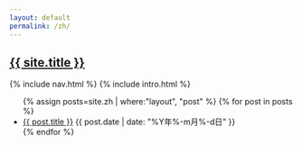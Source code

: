 ```yaml
---
layout: default
permalink: /zh/
---
```

<div class="home">
	<section class="site-header">
		<h1 class="smallcap"><a class="site-title" href="{{ '/' | prepend: site.baseurl | prepend: site.url }}">{{ site.title }}</a></h1>
		{% include nav.html %}
		{% include intro.html %}
	</section>
	<section>
		<ul class="post-list">
            {% assign posts=site.zh | where:"layout", "post" %}
			{% for post in posts  %}
			<li>
				<a href="{{ post.url | prepend: site.baseurl | prepend: site.url }}">{{ post.title }}</a> <time datetime="{{ post.date | date_to_xmlschema }}">{{ post.date | date: "%Y年%-m月%-d日" }}</time>
			</li>
			{% endfor %}
		</ul>
	</section>
</div>
